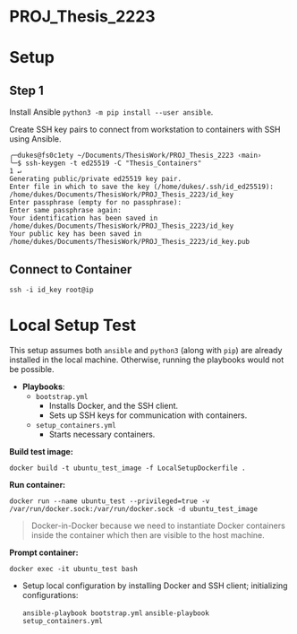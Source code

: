 # PROJ_Thesis_2223

# Setup

## Step 1

Install Ansible `python3 -m pip install --user ansible`.

Create SSH key pairs to connect from workstation to containers with SSH using Ansible.

```
╭─dukes@fs0c1ety ~/Documents/ThesisWork/PROJ_Thesis_2223 ‹main› 
╰─$ ssh-keygen -t ed25519 -C "Thesis_Containers"                                                                                         1 ↵
Generating public/private ed25519 key pair.
Enter file in which to save the key (/home/dukes/.ssh/id_ed25519): /home/dukes/Documents/ThesisWork/PROJ_Thesis_2223/id_key
Enter passphrase (empty for no passphrase): 
Enter same passphrase again: 
Your identification has been saved in /home/dukes/Documents/ThesisWork/PROJ_Thesis_2223/id_key
Your public key has been saved in /home/dukes/Documents/ThesisWork/PROJ_Thesis_2223/id_key.pub
```

## Connect to Container

`ssh -i id_key root@ip`

# Local Setup Test

This setup assumes both `ansible` and `python3` (along with `pip`) are already installed in the local machine. Otherwise, running the playbooks would not be possible.

- **Playbooks**:
  - `bootstrap.yml`
    - Installs Docker, and the SSH client.
    - Sets up SSH keys for communication with containers.
  - `setup_containers.yml`
    - Starts necessary containers.

**Build test image:**

`docker build -t ubuntu_test_image -f LocalSetupDockerfile .`

**Run container:**

`docker run --name ubuntu_test --privileged=true -v /var/run/docker.sock:/var/run/docker.sock -d ubuntu_test_image`

> Docker-in-Docker because we need to instantiate Docker containers inside the container which then are visible to the host machine.

**Prompt container:**

`docker exec -it ubuntu_test bash`

- Setup local configuration by installing Docker and SSH client; initializing configurations:

    `ansible-playbook bootstrap.yml`
    `ansible-playbook setup_containers.yml`
    